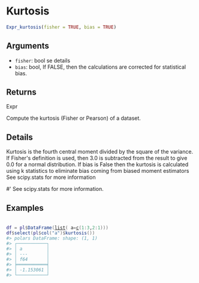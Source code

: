 # Kurtosis

```r
Expr_kurtosis(fisher = TRUE, bias = TRUE)
```

## Arguments

- `fisher`: bool se details
- `bias`: bool, If FALSE, then the calculations are corrected for statistical bias.

## Returns

Expr

Compute the kurtosis (Fisher or Pearson) of a dataset.

## Details

Kurtosis is the fourth central moment divided by the square of the variance. If Fisher's definition is used, then 3.0 is subtracted from the result to give 0.0 for a normal distribution. If bias is False then the kurtosis is calculated using k statistics to eliminate bias coming from biased moment estimators See scipy.stats for more information

#' See scipy.stats for more information.

## Examples

<pre class='r-example'> <code> <span class='r-in'><span></span></span>
<span class='r-in'><span><span class='va'>df</span> <span class='op'>=</span> <span class='va'>pl</span><span class='op'>$</span><span class='fu'>DataFrame</span><span class='op'>(</span><span class='fu'><a href='https://rdrr.io/r/base/list.html'>list</a></span><span class='op'>(</span> a<span class='op'>=</span><span class='fu'><a href='https://rdrr.io/r/base/c.html'>c</a></span><span class='op'>(</span><span class='fl'>1</span><span class='op'>:</span><span class='fl'>3</span>,<span class='fl'>2</span><span class='op'>:</span><span class='fl'>1</span><span class='op'>)</span><span class='op'>)</span><span class='op'>)</span></span></span>
<span class='r-in'><span><span class='va'>df</span><span class='op'>$</span><span class='fu'>select</span><span class='op'>(</span><span class='va'>pl</span><span class='op'>$</span><span class='fu'>col</span><span class='op'>(</span><span class='st'>"a"</span><span class='op'>)</span><span class='op'>$</span><span class='fu'>kurtosis</span><span class='op'>(</span><span class='op'>)</span><span class='op'>)</span></span></span>
<span class='r-out co'><span class='r-pr'>#&gt;</span> polars DataFrame: shape: (1, 1)</span>
<span class='r-out co'><span class='r-pr'>#&gt;</span> ┌───────────┐</span>
<span class='r-out co'><span class='r-pr'>#&gt;</span> │ a         │</span>
<span class='r-out co'><span class='r-pr'>#&gt;</span> │ ---       │</span>
<span class='r-out co'><span class='r-pr'>#&gt;</span> │ f64       │</span>
<span class='r-out co'><span class='r-pr'>#&gt;</span> ╞═══════════╡</span>
<span class='r-out co'><span class='r-pr'>#&gt;</span> │ -1.153061 │</span>
<span class='r-out co'><span class='r-pr'>#&gt;</span> └───────────┘</span>
 </code></pre>